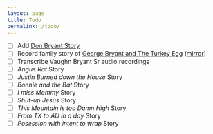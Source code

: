 ```yaml
---
layout: page
title: Todo
permalink: /todo/
---
```


- [ ] Add [Don Bryant Story](http://www.peddlerspackgifts.com/introducing-don-bryant-friendly-kind-world-traveler-a-quiet-rebel/)
- [ ] Record family story of [George Bryant and The Turkey Egg](assets/Record-of-George-Smith-Bryant-and-Keziah-Arnold.pdf) ([mirror](https://archive.org/details/familyrecordofge00greg))
- [ ] Transcribe Vaughn Bryant Sr audio recordings
- [ ] *Angus Rat* Story
- [ ] *Justin Burned down the House* Story
- [ ] *Bonnie and the Bat* Story
- [ ] *I miss Mommy* Story
- [ ] *Shut-up Jesus* Story
- [ ] *This Mountain is too Damn High* Story
- [ ] *From TX to AU in a day* Story
- [ ] *Posession with intent to wrap* Story